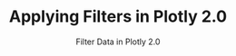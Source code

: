 ---
layout: tutorial-single_layout
title: Applying Filters in Plotly 2.0
subtitle: Filter Data in Plotly 2.0
permalink: /filter-data/
imageurl: ../static/images/filters/filter-thimb.PNG
state: active
tags: fundamentals
order: 10
meta_description: A tutorial on how to apply filters to data in Plotly 2.0
popularity: featured
carouselimageurl:
actioncall: How to apply filters to data in Plotly 2.0
actioncall-url: https://plot.ly/create/?fid=plotly2_demo:312

live-graph: <iframe width="900" height="800" frameborder="0" scrolling="no" src="https://plot.ly/~plotly2_demo/312/"></iframe>

steps:
 - title: Introduction
   sub-steps:
    - copy: "Understanding how to apply filters to data in Plotly 2.0 can be divided in three categories: (1) categorical data, (2) continuous data, and (3) dates. As a consequences, we will look at these individually and in the order previously specified. It is also important to note that, in Plotly 2.0 you can apply single or multiple filters to each plot."
    - copy: "Keeping that in mind, we will explore the meteorite dataset and by applying filter we will attempt to answer 'Where has the largest concentraction of ordinary meteorites greater than 10,000 grams fallen in the 21st century?'"

 - title: Try an Example
   sub-steps:
    - copy: "You can use the data featured in this tutorial by clicking on 'Open This Data in Plotly' on the left-hand side. It'll open in your workspace."
      img: "![Open data](../static/images/enter-data-in-the-grid/open-this-data.png)"

 - title: Add Your Data to Plotly
   sub-steps:
    - copy: "For this tutorial, copy the meteorite dataset URL https://raw.githubusercontent.com/bcdunbar/datasets/master/meteorites_subset.csv and head to Plotly’s new online [workspace](https://plot.ly/create) and add your data by entering the meteorite URL."
    - copy: "If you decide to try another dataset, keep in mind that Plotly accepts .xls, .xlsx, or .csv files. For more information on how to enter your data, see [this](http://help.plot.ly/add-data-to-the-plotly-grid/) tutorial."
      img: "![insert](../static/images/filters/import-data.png)"

 - title: Create Chart
   sub-steps:
    - copy: "First we need to create a chart! As we are plotting meteorite locations we will create a scatter map. Thus, under 'Chart Type' select 'Atlas Maps'."
      img: "![insert](../static/images/filters/chart-type.png)"
    - copy: "Immediately below, click the 'Latitude' dropdown and select 'recatlat', then click the 'Longtitude', dropwdown and select the variable 'recatlon'. "
      img: "![insert](../static/images/filters/trace-values.png)"
      
 - title: Style Chart
   sub-steps:
    - copy: "Like many other charts, here you can apply numerous styles to your chart but for the purpose of this tutorial we have decided to just change the marker opacity. To do this, simply click 'Traces' under the 'STYLE' tab and in the text box next to 'marker opacity' enter '0.5'." 
      img: "![insert](../static/images/filters/style-trace.png)"

 - title: Filter Categorical Data
   sub-steps:
    - copy: "You should see the blue ‘+Filter’ button in the top-right of the next panel. Click it! This ought to have produced a filter box directly below."
      img: "![insert](../static/images/filters/add-filter.png)"
    - copy: "Here, you can choose the column which you want to filter; click the dropdown next to ‘Select Column’ and select the column."
      img: "![insert](../static/images/filters/select-filter.png)"
    - copy: "A new box ought to have appeared. Here, click the dropdown next to ‘Traces To Filter’. You can select a single variable or multiple. "
      img: "![insert](../static/images/filters/trace-to-filter.png)"
    - copy: "Next, click the dropdown beside ‘Operator’ and choose one of the operators (i.e. ‘Matching Values’)."
      img: "![insert](../static/images/filters/matching-values.png)"
    - copy: "The final dropdown will allow you to select unique values from the column which you have opted to filter. You have the option to either use “Include” –only display the unique values you have selected – or “Exclude” – the opposite of include."
      img: "![insert](../static/images/filters/matching-values.png)"
    - copy: "Congratulations, you have successful applied a filter to categorical data."

 - title: Filter Continuous Data
   sub-steps:
    - copy: "You should see the blue ‘+Filter’ button in the top-right of the next panel. Click it! This ought to have produced a filter box directly below."
      img: "![insert](../static/images/filters/2nd-filter.png)"
    - copy: "Here, you can choose the column which you want to filter; click the dropdown next to ‘Select Column’ and select the column."
      img: "![insert](../static/images/filters/select-2nd-filter.png)"
    - copy: "A new box ought to have appeared. Here, click the dropdown next to ‘Traces To Filter’. You can select a single variable or multiple."
      img: "![insert](../static/images/filters/2nd-traces-to-filter.png)"
    - copy: "Next, click the dropdown beside ‘Operator’ and choose one of the operators (i.e. ‘Inequality’)."
      img: "![insert](../static/images/filters/inequality.png)"
    - copy: "The final dropdown will allow you to filter data by one of the four available inequalities (less than, greater than, less than and equal to, greater than and equal to)."
      img: "![insert](../static/images/filters/inequality.png)"
    - copy: "Congratulations, you have successful applied a filter to continuous data."

 - title: Filter Date Data
   sub-steps:
    - copy: "We can apply filters to dates. Below the ‘GRAPH’ tab, select ‘Filter’."
    - copy: "You should see the blue ‘+Filter’ button in the top-right of the next panel. Click it! This ought to have produced a filter box directly below."
      img: "![insert](../static/images/filters/3rd-filter.png)"
    - copy: "Here, you can choose the date data column that you want to filter; click the dropdown next to ‘Select Column’ and select the column."
      img: "![insert](../static/images/filters/select-3rd-filter.png)"
    - copy: "A new box ought to have appeared. Here, click the dropdown next to ‘Traces To Filter’. You can select a single variable or multiple for which you want to apply the filter to. "
      img: "![insert](../static/images/filters/3rd-traces-to-filter.png)"
    - copy: "Next, click the dropdown beside ‘Operator’ and choose the operator ‘Range’"
      img: "![insert](../static/images/filters/range.png)"
    - copy: "Immediately below, you have the option to set both the ‘Min’ (minimum) and ‘Max’ (maximum) values of the range. In this tutorial, we have entered the values 2015-01-01 and 2016-01-01 respectively. Additionally, there is the option to either use “Include X” –only display the unique values you have selected – or “Exclude X” – the opposite of include."
      img: "![insert](../static/images/filters/range.png)"
    - copy: "Congratulations, you have successful applied a filter to date data."

 - title: Final Result
   sub-steps:
    - copy: "Below is the final result from applying three (categorical, continuous, and date) filters. Thus, you can see that by applying these filter we can answer the question that we orginally set out to visualise: Where has the concentraction of meteorites greater than 10,000 grams fallen in the 21st century?"
      img: "![insert](../static/images/filters/final-result.png)"

 - title: Save and Share
   sub-steps:
    - copy: "Your chart is now done! Click SAVE on the left-hand side."
      img: "![insert](../static/images/filters/save.png)"
    - copy: "After giving your file a name, select your PLOT and DATA as 'Public' or 'Private'. For more information on how sharing works, including the difference between private, public and secret sharing, visit [this](http://help.plot.ly/save-share-and-export-in-plotly/) page."
      img: "![insert](../static/images/filters/save-popup.png)"
---